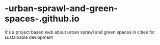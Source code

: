 # -urban-sprawl-and-green-spaces-.github.io
It's a project based web about urban sprawl and green spaces in cities for sustainable devlopment
